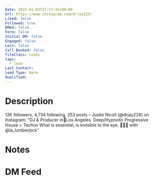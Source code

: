 ```yaml
---
Date: 2025-02-03T17:17:43+00:00
Url: https://www.instagram.com/drjay224/
Liked: false
Followed: true
DMed: false
Form: false
Initial DM: false
Engaged: false
Lost: false
Call Booked: false
fileClass: leads
tags:
  - lead
Last Contact: 
Lead Type: Warm
Qualified:
---
```

# Description
13K followers, 4,734 following, 253 posts – Justin Nicoll (@drjay224) on Instagram: "DJ & Producer in📍Los Angeles. 
Deep/Hypnotic Progressive House + Techno
What is essential, is invisible to the eye.
💞👬🏽 with @la_lumberjock"
# Notes

# DM Feed
